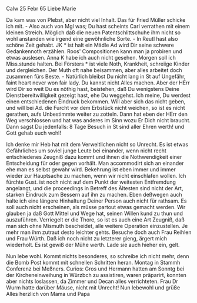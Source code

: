  Calw 25 Febr 65
Liebe Marie

Da kam was von Plebst, aber nicht viel Inhalt. Das für Fried Müller schicke ich mit. - Also auch von Mgl was; Du hast scheints Carl verrathen mit einem kleinen Streich. Möglich daß die neuen Patentschlittschuhe ihm nicht so wohl anstanden wie irgend eine gewöhnliche Sorte. - In Reutl hast also schöne Zeit gehabt. JK <?Josef Knapp?>* ist halt ein Mädle Ad wird Dir seine schwere Gedankennoth erzählen. Roos' Compositionen kann man ja probiren und etwas auslesen. Anna K habe ich auch nicht gesehen. Morgen soll ich Miss.stunde halten. Bei Försters <Sigel>* ist viele Noth, Krankheit, schreiige Kinder und dergleichen. Der Muth oft nahe beisammen, aber alles arbeitet doch zusammen fürs Beste. - Natürlich bleibst Du nicht lang in St auf Ungefähr, faint heart never won fair lady. Du kannst nicht Alles machen. Aber der HErr wird Dir so weit Du es nöthig hast, beistehen, daß Du wenigstens Deine Dienstbereitwilligkeit gezeigt hast, ehe Du weggehst. Ich meine, Du werdest einen entschiedenen Eindruck bekommen. Will aber sich das nicht geben, und will bei Ad. die Furcht vor dem Erbstück nicht weichen, so ist es nicht gerathen, aufs Unbestimmte weiter zu zotteln. Dann hat eben der HErr den Weg verschlossen und hat was anderes im Sinn wozu Er Dich nicht braucht. Dann sagst Du jedenfalls: 8 Tage Besuch in St sind aller Ehren werth! und Gott gehab euch wohl!

Ich denke mir Heb hat mit dem Verweltlichen nicht so Unrecht. Es ist etwas Gefährliches um soviel junge Leute bei einander, wenn nicht recht entschiedenes Zeugniß dazu kommt und ihnen die Nothwendigkeit einer Entscheidung für oder gegen vorhält. Man accommodirt sich an einander ehe man es selbst gewahr wird. Bekehrung ist eben immer und immer wieder zur Hauptsache zu machen, wenn wir nicht einschlafen wollen. Ich fürchte Gust. ist noch nicht auf dem Punkt der weitesten Entfremdung angelangt, und die proceedings in Betreff des Ältesten sind nicht der Art, starken Eindruck zum Bessern auf ihn zu machen. Eben deßwegen auch halte ich eine längere Hinhaltung Deiner Person auch nicht für rathsam. Es soll auch nicht erscheinen, als müsse partout etwas gemacht werden. Wir glauben ja daß Gott Mittel und Wege hat, seinen Willen kund zu thun und auszuführen. Verriegelt er die Thore, so ist es auch eine Art Zeugniß, daß man sich ohne Mismuth bescheidet, alle weitere Operation einzustellen. Je mehr man ihm zutraut desto leichter gehts. 
Besuche doch auch Frau Reihlen und Frau Würth. Daß ich noch nicht zu letzterer gieng, ärgert mich wiederholt. Es ist gewiß der Mühe werth. Lade sie auch hieher ein, gelt.

Nun lebe wohl. Kommt nichts besonderes, so schreibe ich nicht mehr, denn die Bomb Post kommt mit schnellen Schritten heran. Montag in Stammh Conferenz bei Meßners. Curios: Gros und Hermann hatten am Sonntg bei der Kircheneinweihung in Würzbch zu assistiren, waren präparirt, konnten aber nichts loslassen, da Zimmer und Decan alles verrichteten. Frau Dr Wurm hatte darüber Mäuse, nicht mit Unrecht! Nun lebewohl und grüße Alles herzlich von Mama und
 Papa

